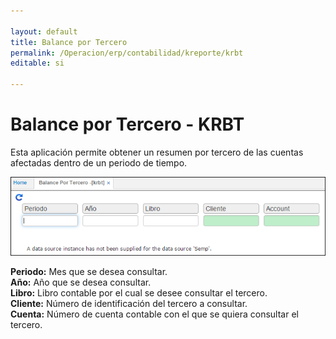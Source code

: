 ```yaml
---

layout: default
title: Balance por Tercero
permalink: /Operacion/erp/contabilidad/kreporte/krbt
editable: si

---
```




# Balance por Tercero - KRBT



Esta aplicación permite obtener un resumen por tercero de las cuentas afectadas dentro de un periodo de tiempo.  





![](KRBT.png)





**Periodo:** Mes que se desea consultar.  
**Año:** Año que se desea consultar.  
**Libro:** Libro contable por el cual se desee consultar el tercero.  
**Cliente:** Número de identificación del tercero a consultar.  
**Cuenta:** Número de cuenta contable con el que se quiera consultar el tercero.  







































